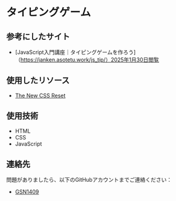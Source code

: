 # タイピングゲーム

## 参考にしたサイト
- [JavaScript入門講座｜タイピングゲームを作ろう] （https://janken.asotetu.work/js_tip/）2025年1月30日閲覧

## 使用したリソース
- [The New CSS Reset](https://github.com/elad2412/the-new-css-reset)

## 使用技術
- HTML
- CSS
- JavaScript

## 連絡先
問題がありましたら、以下のGitHubアカウントまでご連絡ください：  
- [GSN1409](https://github.com/saku0914no)
